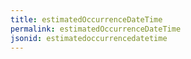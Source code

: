 ```yaml
---
title: estimatedOccurrenceDateTime
permalink: estimatedOccurrenceDateTime
jsonid: estimatedoccurrencedatetime
---
```

